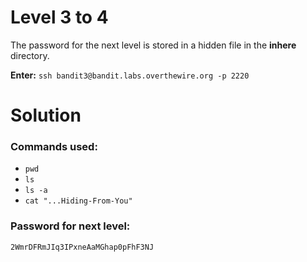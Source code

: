 # Level 3 to 4
The password for the next level is stored in a hidden file in the **inhere** directory.

**Enter:** `ssh bandit3@bandit.labs.overthewire.org -p 2220`

# Solution

### Commands used:

- `pwd`
- `ls`
- `ls -a`
- `cat "...Hiding-From-You"`

### Password for next level:
```
2WmrDFRmJIq3IPxneAaMGhap0pFhF3NJ
```

